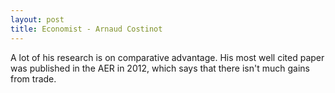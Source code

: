 ```yaml
---
layout: post
title: Economist - Arnaud Costinot
---
```


A lot of his research is on comparative advantage. His most well cited paper was published in the AER in 2012, which says that there isn't much gains from trade.
